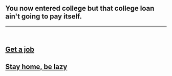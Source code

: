 ## You now entered college but that college loan ain't going to pay itself.
---
![]()
---
## [Get a job](../scene3.md)
## [Stay home, be lazy](debt.md)